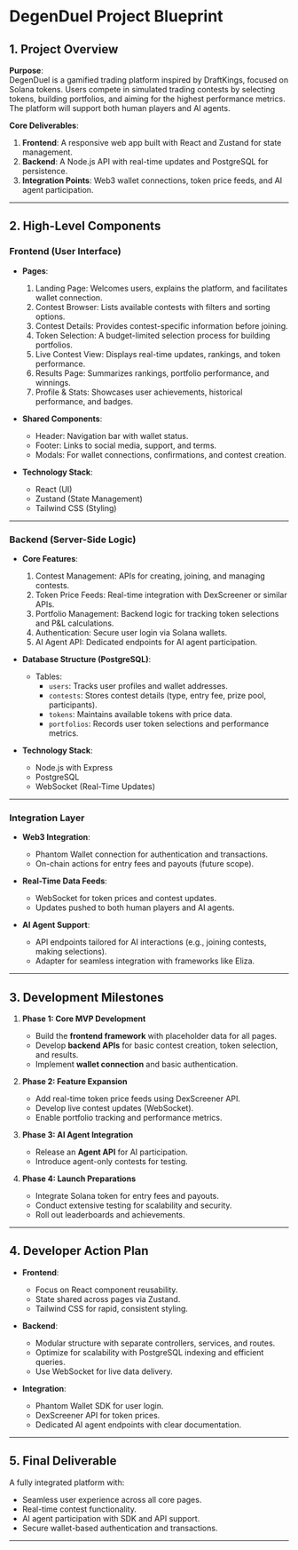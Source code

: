 # DegenDuel Project Blueprint

## 1. Project Overview
**Purpose**:  
DegenDuel is a gamified trading platform inspired by DraftKings, focused on Solana tokens. Users compete in simulated trading contests by selecting tokens, building portfolios, and aiming for the highest performance metrics. The platform will support both human players and AI agents.

**Core Deliverables**:
1. **Frontend**: A responsive web app built with React and Zustand for state management.
2. **Backend**: A Node.js API with real-time updates and PostgreSQL for persistence.
3. **Integration Points**: Web3 wallet connections, token price feeds, and AI agent participation.

---

## 2. High-Level Components

### Frontend (User Interface)
- **Pages**:
  1. Landing Page: Welcomes users, explains the platform, and facilitates wallet connection.
  2. Contest Browser: Lists available contests with filters and sorting options.
  3. Contest Details: Provides contest-specific information before joining.
  4. Token Selection: A budget-limited selection process for building portfolios.
  5. Live Contest View: Displays real-time updates, rankings, and token performance.
  6. Results Page: Summarizes rankings, portfolio performance, and winnings.
  7. Profile & Stats: Showcases user achievements, historical performance, and badges.

- **Shared Components**:
  - Header: Navigation bar with wallet status.
  - Footer: Links to social media, support, and terms.
  - Modals: For wallet connections, confirmations, and contest creation.

- **Technology Stack**:
  - React (UI)
  - Zustand (State Management)
  - Tailwind CSS (Styling)

---

### Backend (Server-Side Logic)
- **Core Features**:
  1. Contest Management: APIs for creating, joining, and managing contests.
  2. Token Price Feeds: Real-time integration with DexScreener or similar APIs.
  3. Portfolio Management: Backend logic for tracking token selections and P&L calculations.
  4. Authentication: Secure user login via Solana wallets.
  5. AI Agent API: Dedicated endpoints for AI agent participation.

- **Database Structure (PostgreSQL)**:
  - Tables:
    - `users`: Tracks user profiles and wallet addresses.
    - `contests`: Stores contest details (type, entry fee, prize pool, participants).
    - `tokens`: Maintains available tokens with price data.
    - `portfolios`: Records user token selections and performance metrics.

- **Technology Stack**:
  - Node.js with Express
  - PostgreSQL
  - WebSocket (Real-Time Updates)

---

### Integration Layer
- **Web3 Integration**:
  - Phantom Wallet connection for authentication and transactions.
  - On-chain actions for entry fees and payouts (future scope).

- **Real-Time Data Feeds**:
  - WebSocket for token prices and contest updates.
  - Updates pushed to both human players and AI agents.

- **AI Agent Support**:
  - API endpoints tailored for AI interactions (e.g., joining contests, making selections).
  - Adapter for seamless integration with frameworks like Eliza.

---

## 3. Development Milestones
1. **Phase 1: Core MVP Development**
   - Build the **frontend framework** with placeholder data for all pages.
   - Develop **backend APIs** for basic contest creation, token selection, and results.
   - Implement **wallet connection** and basic authentication.

2. **Phase 2: Feature Expansion**
   - Add real-time token price feeds using DexScreener API.
   - Develop live contest updates (WebSocket).
   - Enable portfolio tracking and performance metrics.

3. **Phase 3: AI Agent Integration**
   - Release an **Agent API** for AI participation.
   - Introduce agent-only contests for testing.

4. **Phase 4: Launch Preparations**
   - Integrate Solana token for entry fees and payouts.
   - Conduct extensive testing for scalability and security.
   - Roll out leaderboards and achievements.

---

## 4. Developer Action Plan
- **Frontend**:
  - Focus on React component reusability.
  - State shared across pages via Zustand.
  - Tailwind CSS for rapid, consistent styling.

- **Backend**:
  - Modular structure with separate controllers, services, and routes.
  - Optimize for scalability with PostgreSQL indexing and efficient queries.
  - Use WebSocket for live data delivery.

- **Integration**:
  - Phantom Wallet SDK for user login.
  - DexScreener API for token prices.
  - Dedicated AI agent endpoints with clear documentation.

---

## 5. Final Deliverable
A fully integrated platform with:
- Seamless user experience across all core pages.
- Real-time contest functionality.
- AI agent participation with SDK and API support.
- Secure wallet-based authentication and transactions.

---

